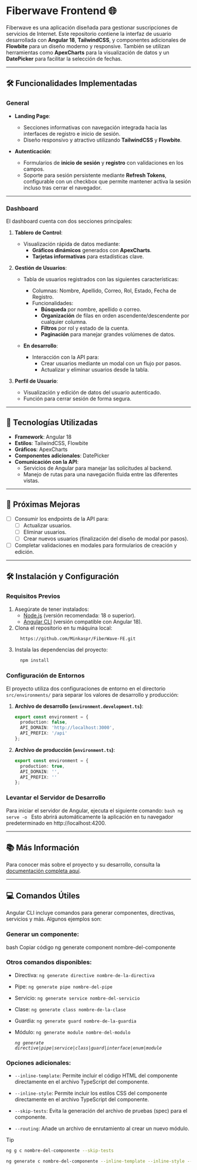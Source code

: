 # Fiberwave Frontend 🌐

Fiberwave es una aplicación diseñada para gestionar suscripciones de servicios de Internet. Este repositorio contiene la interfaz de usuario desarrollada con **Angular 18**, **TailwindCSS**, y componentes adicionales de **Flowbite** para un diseño moderno y responsive. También se utilizan herramientas como **ApexCharts** para la visualización de datos y un **DatePicker** para facilitar la selección de fechas.

---

## 🛠️ Funcionalidades Implementadas

### General
- **Landing Page**: 
  - Secciones informativas con navegación integrada hacia las interfaces de registro e inicio de sesión.
  - Diseño responsivo y atractivo utilizando **TailwindCSS** y **Flowbite**.

- **Autenticación**: 
  - Formularios de **inicio de sesión** y **registro** con validaciones en los campos.
  - Soporte para sesión persistente mediante **Refresh Tokens**, configurable con un checkbox que permite mantener activa la sesión incluso tras cerrar el navegador.

---

### Dashboard
El dashboard cuenta con dos secciones principales:

1. **Tablero de Control**:
   - Visualización rápida de datos mediante:
     - **Gráficos dinámicos** generados con **ApexCharts**.
     - **Tarjetas informativas** para estadísticas clave.

2. **Gestión de Usuarios**:
   - Tabla de usuarios registrados con las siguientes características:
     - Columnas: Nombre, Apellido, Correo, Rol, Estado, Fecha de Registro.
     - Funcionalidades:
       - **Búsqueda** por nombre, apellido o correo.
       - **Organización** de filas en orden ascendente/descendente por cualquier columna.
       - **Filtros** por rol y estado de la cuenta.
       - **Paginación** para manejar grandes volúmenes de datos.

   - **En desarrollo**:
     - Interacción con la API para:
       - Crear usuarios mediante un modal con un flujo por pasos.
       - Actualizar y eliminar usuarios desde la tabla.

3. **Perfil de Usuario**:
   - Visualización y edición de datos del usuario autenticado.
   - Función para cerrar sesión de forma segura.

---

## 🚀 Tecnologías Utilizadas

- **Framework**: Angular 18
- **Estilos**: TailwindCSS, Flowbite
- **Gráficos**: ApexCharts
- **Componentes adicionales**: DatePicker
- **Comunicación con la API**:
  - Servicios de Angular para manejar las solicitudes al backend.
  - Manejo de rutas para una navegación fluida entre las diferentes vistas.

---

## 📝 Próximas Mejoras

- [ ] Consumir los endpoints de la API para:
  - [ ] Actualizar usuarios.
  - [ ] Eliminar usuarios.
  - [ ] Crear nuevos usuarios (finalización del diseño de modal por pasos).

- [ ] Completar validaciones en modales para formularios de creación y edición.

---

## 🛠️ Instalación y Configuración

### Requisitos Previos
1. Asegúrate de tener instalados:
   - [Node.js](https://nodejs.org/) (versión recomendada: 18 o superior).
   - [Angular CLI](https://angular.io/cli) (versión compatible con Angular 18).
2. Clona el repositorio en tu máquina local:
    ```bash
      https://github.com/Minkaspr/FiberWave-FE.git
    ```
3. Instala las dependencias del proyecto:
    ```bash
      npm install
    ```

### Configuración de Entornos

El proyecto utiliza dos configuraciones de entorno en el directorio `src/environments/` para separar los valores de desarrollo y producción:

1. **Archivo de desarrollo (`environment.development.ts`)**:
    ```typescript
    export const environment = {
      production: false,
      API_DOMAIN: 'http://localhost:3000',
      API_PREFIX: '/api'
    };
    ```

2. **Archivo de producción (`environment.ts`)**:
    ```typescript
    export const environment = {
      production: true,
      API_DOMAIN: '',
      API_PREFIX: ''
    };
    ```

### Levantar el Servidor de Desarrollo
Para iniciar el servidor de Angular, ejecuta el siguiente comando:
    ```bash
      ng serve -o
    ```
    Esto abrirá automáticamente la aplicación en tu navegador predeterminado en http://localhost:4200.

---

## 📚 Más Información

Para conocer más sobre el proyecto y su desarrollo, consulta la [documentación completa aquí](https://spiral-math-ce8.notion.site/FiberWave-11a5180ecce9809ab7b0c1f4b99123b8?pvs=73).

---

## 💻 Comandos Útiles
Angular CLI incluye comandos para generar componentes, directivas, servicios y más. Algunos ejemplos son:

### Generar un componente:
bash
Copiar código
ng generate component nombre-del-componente
### Otros comandos disponibles:
- Directiva: `ng generate directive nombre-de-la-directiva`
- Pipe: `ng generate pipe nombre-del-pipe`
- Servicio: `ng generate service nombre-del-servicio`
- Clase: `ng generate class nombre-de-la-clase`
- Guardia: `ng generate guard nombre-de-la-guardia`
- Módulo: `ng generate module nombre-del-modulo`

  *`ng generate directive|pipe|service|class|guard|interface|enum|module`*

### Opciones adicionales:
- `--inline-template`: Permite incluir el código HTML del componente directamente en el archivo TypeScript del componente.

- `--inline-style`: Permite incluir los estilos CSS del componente directamente en el archivo TypeScript del componente.

- `--skip-tests`: Evita la generación del archivo de pruebas (spec) para el componente.

- `--routing`: Añade un archivo de enrutamiento al crear un nuevo módulo.

> [!TIP]
> ```bash
> ng g c nombre-del-componente --skip-tests
> ```
> ```bash
> ng generate c nombre-del-componente --inline-template --inline-style --skip-tests
> ```
